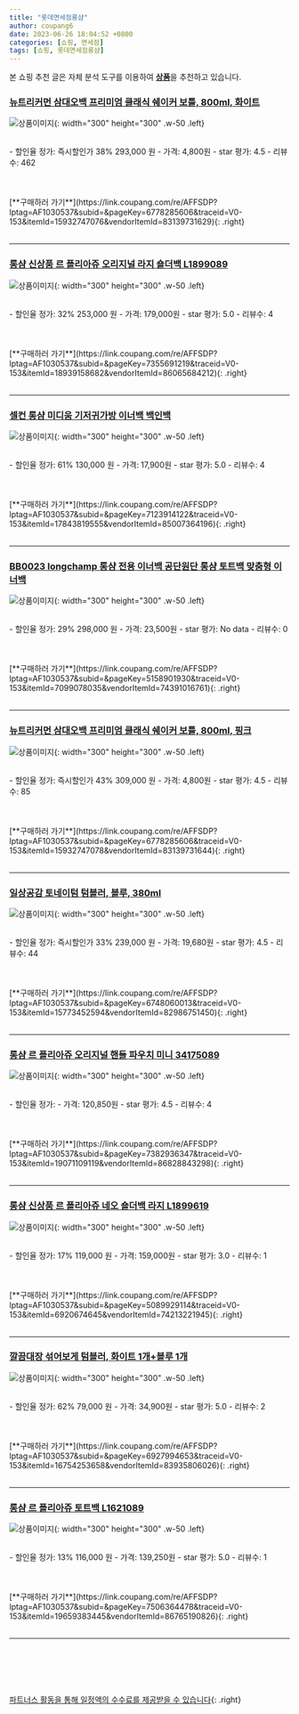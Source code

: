 ```yaml
---
title: "롯데면세점롱샴"
author: coupang6
date: 2023-06-26 18:04:52 +0800
categories: [쇼핑, 면세점]
tags: [쇼핑, 롯데면세점롱샴]
---
```


본 쇼핑 추천 글은 자체 분석 도구를 이용하여 [**상품**](https://link.coupang.com/a/bao1ui)을 추천하고 있습니다.

### [뉴트리커먼 삼대오백 프리미엄 클래식 쉐이커 보틀, 800ml, 화이트](https://link.coupang.com/re/AFFSDP?lptag=AF1030537&subid=&pageKey=6778285606&traceid=V0-153&itemId=15932747076&vendorItemId=83139731629)

![상품이미지](https://thumbnail10.coupangcdn.com/thumbnails/remote/230x230ex/image/retail/images/540680808106844-6ac275ce-50e9-4aee-a126-ee17d04b3c3f.jpg){: width="300" height="300" .w-50 .left}


<br>
- 할인율 정가: 즉시할인가 38%  293,000   원
- 가격: 4,800원
- star 평가: 4.5
- 리뷰수: 462
<br>
<br>
<br>
<br>
[**구매하러 가기**](https://link.coupang.com/re/AFFSDP?lptag=AF1030537&subid=&pageKey=6778285606&traceid=V0-153&itemId=15932747076&vendorItemId=83139731629){: .right}
<br>
<br>

---

### [롱샴 신상품 르 플리아쥬 오리지널 라지 숄더백 L1899089](https://link.coupang.com/re/AFFSDP?lptag=AF1030537&subid=&pageKey=7355691219&traceid=V0-153&itemId=18939158682&vendorItemId=86065684212)

![상품이미지](https://thumbnail10.coupangcdn.com/thumbnails/remote/230x230ex/image/vendor_inventory/82a1/544a99dc14ea0a6572dec4fa2477470bd9ed3b84a4d043ef66406a89bcb0.jpg){: width="300" height="300" .w-50 .left}


<br>
- 할인율 정가: 32%  253,000   원
- 가격: 179,000원
- star 평가: 5.0
- 리뷰수: 4
<br>
<br>
<br>
<br>
[**구매하러 가기**](https://link.coupang.com/re/AFFSDP?lptag=AF1030537&subid=&pageKey=7355691219&traceid=V0-153&itemId=18939158682&vendorItemId=86065684212){: .right}
<br>
<br>

---

### [셀컨 롱샴 미디움 기저귀가방 이너백 백인백](https://link.coupang.com/re/AFFSDP?lptag=AF1030537&subid=&pageKey=7123914122&traceid=V0-153&itemId=17843819555&vendorItemId=85007364196)

![상품이미지](https://thumbnail9.coupangcdn.com/thumbnails/remote/230x230ex/image/vendor_inventory/5689/95338c2c28fe163c51802222d407a7fadd6e92fbe9b5f7d34a7592deb375.jpg){: width="300" height="300" .w-50 .left}


<br>
- 할인율 정가: 61%  130,000   원
- 가격: 17,900원
- star 평가: 5.0
- 리뷰수: 4
<br>
<br>
<br>
<br>
[**구매하러 가기**](https://link.coupang.com/re/AFFSDP?lptag=AF1030537&subid=&pageKey=7123914122&traceid=V0-153&itemId=17843819555&vendorItemId=85007364196){: .right}
<br>
<br>

---

### [BB0023 longchamp 롱샴 전용 이너백 공단원단 롱샴 토트백 맞춤형 이너백](https://link.coupang.com/re/AFFSDP?lptag=AF1030537&subid=&pageKey=5158901930&traceid=V0-153&itemId=7099078035&vendorItemId=74391016761)

![상품이미지](https://thumbnail6.coupangcdn.com/thumbnails/remote/230x230ex/image/vendor_inventory/77f1/98dc614336a6b1ed3645c576838a35a289c87732fa731d7e41b4ea8dfe7e.jpg){: width="300" height="300" .w-50 .left}


<br>
- 할인율 정가: 29%  298,000   원
- 가격: 23,500원
- star 평가: No data
- 리뷰수: 0
<br>
<br>
<br>
<br>
[**구매하러 가기**](https://link.coupang.com/re/AFFSDP?lptag=AF1030537&subid=&pageKey=5158901930&traceid=V0-153&itemId=7099078035&vendorItemId=74391016761){: .right}
<br>
<br>

---

### [뉴트리커먼 삼대오백 프리미엄 클래식 쉐이커 보틀, 800ml, 핑크](https://link.coupang.com/re/AFFSDP?lptag=AF1030537&subid=&pageKey=6778285606&traceid=V0-153&itemId=15932747078&vendorItemId=83139731644)

![상품이미지](https://thumbnail6.coupangcdn.com/thumbnails/remote/230x230ex/image/retail/images/1929839930848453-6cc9ede8-48b6-4232-95c9-1bb912255154.jpg){: width="300" height="300" .w-50 .left}


<br>
- 할인율 정가: 즉시할인가 43%  309,000   원
- 가격: 4,800원
- star 평가: 4.5
- 리뷰수: 85
<br>
<br>
<br>
<br>
[**구매하러 가기**](https://link.coupang.com/re/AFFSDP?lptag=AF1030537&subid=&pageKey=6778285606&traceid=V0-153&itemId=15932747078&vendorItemId=83139731644){: .right}
<br>
<br>

---

### [일상공감 토네이텀 텀블러, 블루, 380ml](https://link.coupang.com/re/AFFSDP?lptag=AF1030537&subid=&pageKey=6748060013&traceid=V0-153&itemId=15773452594&vendorItemId=82986751450)

![상품이미지](https://thumbnail7.coupangcdn.com/thumbnails/remote/230x230ex/image/vendor_inventory/c0ff/716f3308afe07d88fb535c7f09b1285dd54d38538e7eacc7a891dd80bade.jpg){: width="300" height="300" .w-50 .left}


<br>
- 할인율 정가: 즉시할인가 33%  239,000   원
- 가격: 19,680원
- star 평가: 4.5
- 리뷰수: 44
<br>
<br>
<br>
<br>
[**구매하러 가기**](https://link.coupang.com/re/AFFSDP?lptag=AF1030537&subid=&pageKey=6748060013&traceid=V0-153&itemId=15773452594&vendorItemId=82986751450){: .right}
<br>
<br>

---

### [롱샴 르 플리아쥬 오리지널 핸들 파우치 미니 34175089](https://link.coupang.com/re/AFFSDP?lptag=AF1030537&subid=&pageKey=7382936347&traceid=V0-153&itemId=19071109119&vendorItemId=86828843298)

![상품이미지](https://thumbnail10.coupangcdn.com/thumbnails/remote/230x230ex/image/vendor_inventory/fc7d/9e01f6bfe308edb135071954e3199fd066d977dcea45d0d44c8486182f3d.jpg){: width="300" height="300" .w-50 .left}


<br>
- 할인율 정가: 
- 가격: 120,850원
- star 평가: 4.5
- 리뷰수: 4
<br>
<br>
<br>
<br>
[**구매하러 가기**](https://link.coupang.com/re/AFFSDP?lptag=AF1030537&subid=&pageKey=7382936347&traceid=V0-153&itemId=19071109119&vendorItemId=86828843298){: .right}
<br>
<br>

---

### [롱샴 신상품 르 플리아쥬 네오 숄더백 라지 L1899619](https://link.coupang.com/re/AFFSDP?lptag=AF1030537&subid=&pageKey=5089929114&traceid=V0-153&itemId=6920674645&vendorItemId=74213221945)

![상품이미지](https://thumbnail9.coupangcdn.com/thumbnails/remote/230x230ex/image/vendor_inventory/3290/203581f370856f477b20491ced6fab265371e4acdb34d96b220ec4d46d46.jpg){: width="300" height="300" .w-50 .left}


<br>
- 할인율 정가: 17%  119,000   원
- 가격: 159,000원
- star 평가: 3.0
- 리뷰수: 1
<br>
<br>
<br>
<br>
[**구매하러 가기**](https://link.coupang.com/re/AFFSDP?lptag=AF1030537&subid=&pageKey=5089929114&traceid=V0-153&itemId=6920674645&vendorItemId=74213221945){: .right}
<br>
<br>

---

### [깔끔대장 섞어보게 텀블러, 화이트 1개+블루 1개](https://link.coupang.com/re/AFFSDP?lptag=AF1030537&subid=&pageKey=6927994653&traceid=V0-153&itemId=16754253658&vendorItemId=83935806026)

![상품이미지](https://thumbnail10.coupangcdn.com/thumbnails/remote/230x230ex/image/vendor_inventory/098e/8086119237236d6faa67093b5d901e711635fcf87a30bb7d415ec8794585.jpg){: width="300" height="300" .w-50 .left}


<br>
- 할인율 정가: 62%  79,000   원
- 가격: 34,900원
- star 평가: 5.0
- 리뷰수: 2
<br>
<br>
<br>
<br>
[**구매하러 가기**](https://link.coupang.com/re/AFFSDP?lptag=AF1030537&subid=&pageKey=6927994653&traceid=V0-153&itemId=16754253658&vendorItemId=83935806026){: .right}
<br>
<br>

---

### [롱샴 르 플리아쥬 토트백 L1621089](https://link.coupang.com/re/AFFSDP?lptag=AF1030537&subid=&pageKey=7506364478&traceid=V0-153&itemId=19659383445&vendorItemId=86765190826)

![상품이미지](https://thumbnail6.coupangcdn.com/thumbnails/remote/230x230ex/image/vendor_inventory/b297/b8f43f31728490bf33b8f20f5688912ebbc1082834fb6863c9eac40355ed.jpg){: width="300" height="300" .w-50 .left}


<br>
- 할인율 정가: 13%  116,000   원
- 가격: 139,250원
- star 평가: 5.0
- 리뷰수: 1
<br>
<br>
<br>
<br>
[**구매하러 가기**](https://link.coupang.com/re/AFFSDP?lptag=AF1030537&subid=&pageKey=7506364478&traceid=V0-153&itemId=19659383445&vendorItemId=86765190826){: .right}
<br>
<br>

---
<br><br><br><br><br> [파트너스 활동을 통해 일정액의 수수료를 제공받을 수 있습니다](https://link.coupang.com/a/bao1ui){: .right}